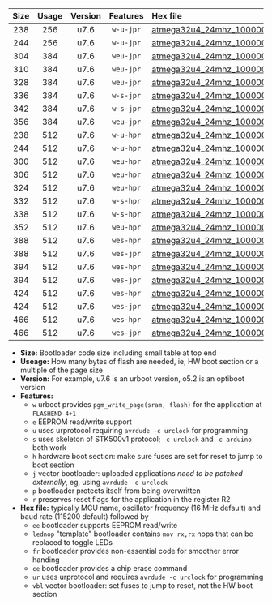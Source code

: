 |Size|Usage|Version|Features|Hex file|
|:-:|:-:|:-:|:-:|:--|
|238|256|u7.6|`w-u-jpr`|[atmega32u4_24mhz_1000000bps_ur_vbl.hex](https://raw.githubusercontent.com/stefanrueger/urboot/main/bootloaders/atmega32u4/fcpu_24mhz/1000000_bps/atmega32u4_24mhz_1000000bps_ur_vbl.hex)|
|244|256|u7.6|`w-u-jpr`|[atmega32u4_24mhz_1000000bps_lednop_ur_vbl.hex](https://raw.githubusercontent.com/stefanrueger/urboot/main/bootloaders/atmega32u4/fcpu_24mhz/1000000_bps/atmega32u4_24mhz_1000000bps_lednop_ur_vbl.hex)|
|304|384|u7.6|`weu-jpr`|[atmega32u4_24mhz_1000000bps_ee_ur_vbl.hex](https://raw.githubusercontent.com/stefanrueger/urboot/main/bootloaders/atmega32u4/fcpu_24mhz/1000000_bps/atmega32u4_24mhz_1000000bps_ee_ur_vbl.hex)|
|310|384|u7.6|`weu-jpr`|[atmega32u4_24mhz_1000000bps_ee_lednop_ur_vbl.hex](https://raw.githubusercontent.com/stefanrueger/urboot/main/bootloaders/atmega32u4/fcpu_24mhz/1000000_bps/atmega32u4_24mhz_1000000bps_ee_lednop_ur_vbl.hex)|
|328|384|u7.6|`weu-jpr`|[atmega32u4_24mhz_1000000bps_ee_lednop_fr_ur_vbl.hex](https://raw.githubusercontent.com/stefanrueger/urboot/main/bootloaders/atmega32u4/fcpu_24mhz/1000000_bps/atmega32u4_24mhz_1000000bps_ee_lednop_fr_ur_vbl.hex)|
|336|384|u7.6|`w-s-jpr`|[atmega32u4_24mhz_1000000bps_vbl.hex](https://raw.githubusercontent.com/stefanrueger/urboot/main/bootloaders/atmega32u4/fcpu_24mhz/1000000_bps/atmega32u4_24mhz_1000000bps_vbl.hex)|
|342|384|u7.6|`w-s-jpr`|[atmega32u4_24mhz_1000000bps_lednop_vbl.hex](https://raw.githubusercontent.com/stefanrueger/urboot/main/bootloaders/atmega32u4/fcpu_24mhz/1000000_bps/atmega32u4_24mhz_1000000bps_lednop_vbl.hex)|
|356|384|u7.6|`weu-jpr`|[atmega32u4_24mhz_1000000bps_ee_lednop_fr_ce_ur_vbl.hex](https://raw.githubusercontent.com/stefanrueger/urboot/main/bootloaders/atmega32u4/fcpu_24mhz/1000000_bps/atmega32u4_24mhz_1000000bps_ee_lednop_fr_ce_ur_vbl.hex)|
|238|512|u7.6|`w-u-hpr`|[atmega32u4_24mhz_1000000bps_ur.hex](https://raw.githubusercontent.com/stefanrueger/urboot/main/bootloaders/atmega32u4/fcpu_24mhz/1000000_bps/atmega32u4_24mhz_1000000bps_ur.hex)|
|244|512|u7.6|`w-u-hpr`|[atmega32u4_24mhz_1000000bps_lednop_ur.hex](https://raw.githubusercontent.com/stefanrueger/urboot/main/bootloaders/atmega32u4/fcpu_24mhz/1000000_bps/atmega32u4_24mhz_1000000bps_lednop_ur.hex)|
|300|512|u7.6|`weu-hpr`|[atmega32u4_24mhz_1000000bps_ee_ur.hex](https://raw.githubusercontent.com/stefanrueger/urboot/main/bootloaders/atmega32u4/fcpu_24mhz/1000000_bps/atmega32u4_24mhz_1000000bps_ee_ur.hex)|
|306|512|u7.6|`weu-hpr`|[atmega32u4_24mhz_1000000bps_ee_lednop_ur.hex](https://raw.githubusercontent.com/stefanrueger/urboot/main/bootloaders/atmega32u4/fcpu_24mhz/1000000_bps/atmega32u4_24mhz_1000000bps_ee_lednop_ur.hex)|
|324|512|u7.6|`weu-hpr`|[atmega32u4_24mhz_1000000bps_ee_lednop_fr_ur.hex](https://raw.githubusercontent.com/stefanrueger/urboot/main/bootloaders/atmega32u4/fcpu_24mhz/1000000_bps/atmega32u4_24mhz_1000000bps_ee_lednop_fr_ur.hex)|
|332|512|u7.6|`w-s-hpr`|[atmega32u4_24mhz_1000000bps.hex](https://raw.githubusercontent.com/stefanrueger/urboot/main/bootloaders/atmega32u4/fcpu_24mhz/1000000_bps/atmega32u4_24mhz_1000000bps.hex)|
|338|512|u7.6|`w-s-hpr`|[atmega32u4_24mhz_1000000bps_lednop.hex](https://raw.githubusercontent.com/stefanrueger/urboot/main/bootloaders/atmega32u4/fcpu_24mhz/1000000_bps/atmega32u4_24mhz_1000000bps_lednop.hex)|
|352|512|u7.6|`weu-hpr`|[atmega32u4_24mhz_1000000bps_ee_lednop_fr_ce_ur.hex](https://raw.githubusercontent.com/stefanrueger/urboot/main/bootloaders/atmega32u4/fcpu_24mhz/1000000_bps/atmega32u4_24mhz_1000000bps_ee_lednop_fr_ce_ur.hex)|
|388|512|u7.6|`wes-hpr`|[atmega32u4_24mhz_1000000bps_ee.hex](https://raw.githubusercontent.com/stefanrueger/urboot/main/bootloaders/atmega32u4/fcpu_24mhz/1000000_bps/atmega32u4_24mhz_1000000bps_ee.hex)|
|388|512|u7.6|`wes-jpr`|[atmega32u4_24mhz_1000000bps_ee_vbl.hex](https://raw.githubusercontent.com/stefanrueger/urboot/main/bootloaders/atmega32u4/fcpu_24mhz/1000000_bps/atmega32u4_24mhz_1000000bps_ee_vbl.hex)|
|394|512|u7.6|`wes-hpr`|[atmega32u4_24mhz_1000000bps_ee_lednop.hex](https://raw.githubusercontent.com/stefanrueger/urboot/main/bootloaders/atmega32u4/fcpu_24mhz/1000000_bps/atmega32u4_24mhz_1000000bps_ee_lednop.hex)|
|394|512|u7.6|`wes-jpr`|[atmega32u4_24mhz_1000000bps_ee_lednop_vbl.hex](https://raw.githubusercontent.com/stefanrueger/urboot/main/bootloaders/atmega32u4/fcpu_24mhz/1000000_bps/atmega32u4_24mhz_1000000bps_ee_lednop_vbl.hex)|
|424|512|u7.6|`wes-hpr`|[atmega32u4_24mhz_1000000bps_ee_lednop_fr.hex](https://raw.githubusercontent.com/stefanrueger/urboot/main/bootloaders/atmega32u4/fcpu_24mhz/1000000_bps/atmega32u4_24mhz_1000000bps_ee_lednop_fr.hex)|
|424|512|u7.6|`wes-jpr`|[atmega32u4_24mhz_1000000bps_ee_lednop_fr_vbl.hex](https://raw.githubusercontent.com/stefanrueger/urboot/main/bootloaders/atmega32u4/fcpu_24mhz/1000000_bps/atmega32u4_24mhz_1000000bps_ee_lednop_fr_vbl.hex)|
|466|512|u7.6|`wes-hpr`|[atmega32u4_24mhz_1000000bps_ee_lednop_fr_ce.hex](https://raw.githubusercontent.com/stefanrueger/urboot/main/bootloaders/atmega32u4/fcpu_24mhz/1000000_bps/atmega32u4_24mhz_1000000bps_ee_lednop_fr_ce.hex)|
|466|512|u7.6|`wes-jpr`|[atmega32u4_24mhz_1000000bps_ee_lednop_fr_ce_vbl.hex](https://raw.githubusercontent.com/stefanrueger/urboot/main/bootloaders/atmega32u4/fcpu_24mhz/1000000_bps/atmega32u4_24mhz_1000000bps_ee_lednop_fr_ce_vbl.hex)|

- **Size:** Bootloader code size including small table at top end
- **Useage:** How many bytes of flash are needed, ie, HW boot section or a multiple of the page size
- **Version:** For example, u7.6 is an urboot version, o5.2 is an optiboot version
- **Features:**
  + `w` urboot provides `pgm_write_page(sram, flash)` for the application at `FLASHEND-4+1`
  + `e` EEPROM read/write support
  + `u` uses urprotocol requiring `avrdude -c urclock` for programming
  + `s` uses skeleton of STK500v1 protocol; `-c urclock` and `-c arduino` both work
  + `h` hardware boot section: make sure fuses are set for reset to jump to boot section
  + `j` vector bootloader: uploaded applications *need to be patched externally*, eg, using `avrdude -c urclock`
  + `p` bootloader protects itself from being overwritten
  + `r` preserves reset flags for the application in the register R2
- **Hex file:** typically MCU name, oscillator frequency (16 MHz default) and baud rate (115200 default) followed by
  + `ee` bootloader supports EEPROM read/write
  + `lednop` "template" bootloader contains `mov rx,rx` nops that can be replaced to toggle LEDs
  + `fr` bootloader provides non-essential code for smoother error handing
  + `ce` bootloader provides a chip erase command
  + `ur` uses urprotocol and requires `avrdude -c urclock` for programming
  + `vbl` vector bootloader: set fuses to jump to reset, not the HW boot section
